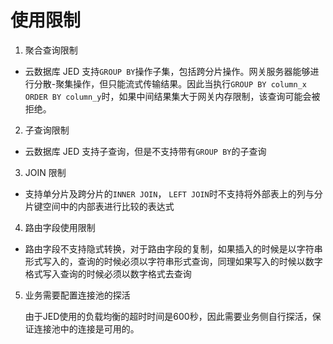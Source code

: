 # 使用限制
1. 聚合查询限制

- 云数据库 JED 支持`GROUP BY`操作子集，包括跨分片操作。网关服务器能够进行分散-聚集操作，但只能流式传输结果。因此当执行`GROUP BY column_x ORDER BY column_y`时，如果中间结果集大于网关内存限制，该查询可能会被拒绝。

2. 子查询限制

- 云数据库 JED 支持子查询，但是不支持带有`GROUP BY`的子查询

3. JOIN 限制

- 支持单分片及跨分片的`INNER JOIN`， `LEFT JOIN`时不支持将外部表上的列与分片键空间中的内部表进行比较的表达式

4. 路由字段使用限制

- 路由字段不支持隐式转换，对于路由字段的复制，如果插入的时候是以字符串形式写入的，查询的时候必须以字符串形式查询，同理如果写入的时候以数字格式写入查询的时候必须以数字格式去查询

5. 业务需要配置连接池的探活

   由于JED使用的负载均衡的超时时间是600秒，因此需要业务侧自行探活，保证连接池中的连接是可用的。


